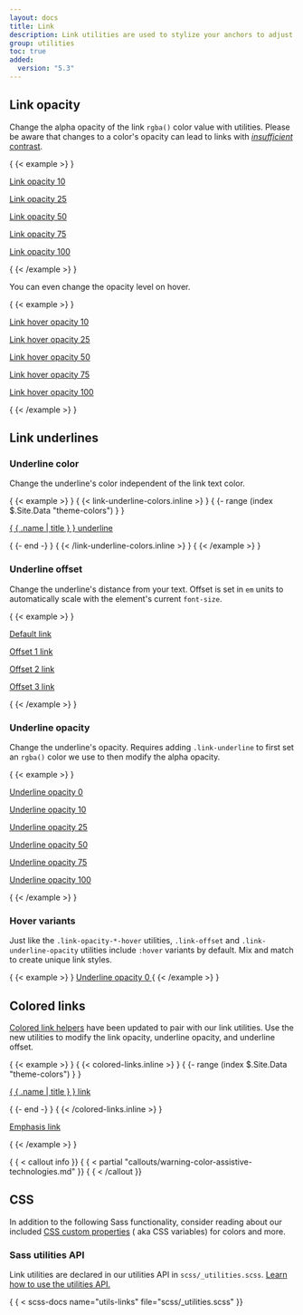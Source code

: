 ```yaml
---
layout: docs
title: Link
description: Link utilities are used to stylize your anchors to adjust their color, opacity, underline offset, underline color, and more.
group: utilities
toc: true
added:
  version: "5.3"
---
```


## Link opacity

Change the alpha opacity of the link `rgba()` color value with utilities. Please
be aware that changes to a color's opacity can lead to links with [
*insufficient* contrast](getting-started/accessibility.md#color-contrast).

{ {< example >} }
<p><a class="link-opacity-10" href="#">Link opacity 10</a></p>
<p><a class="link-opacity-25" href="#">Link opacity 25</a></p>
<p><a class="link-opacity-50" href="#">Link opacity 50</a></p>
<p><a class="link-opacity-75" href="#">Link opacity 75</a></p>
<p><a class="link-opacity-100" href="#">Link opacity 100</a></p>
{ {< /example >} }

You can even change the opacity level on hover.

{ {< example >} }
<p><a class="link-opacity-10-hover" href="#">Link hover opacity 10</a></p>
<p><a class="link-opacity-25-hover" href="#">Link hover opacity 25</a></p>
<p><a class="link-opacity-50-hover" href="#">Link hover opacity 50</a></p>
<p><a class="link-opacity-75-hover" href="#">Link hover opacity 75</a></p>
<p><a class="link-opacity-100-hover" href="#">Link hover opacity 100</a></p>
{ {< /example >} }

## Link underlines

### Underline color

Change the underline's color independent of the link text color.

{ {< example >} }
{ {< link-underline-colors.inline >} }
{ {- range (index $.Site.Data "theme-colors") } }
<p><a href="#" class="link-underline-{ { .name } }">{ { .name | title } } underline</a></p>
{ {- end -} }
{ {< /link-underline-colors.inline >} }
{ {< /example >} }

### Underline offset

Change the underline's distance from your text. Offset is set in `em` units to
automatically scale with the element's current `font-size`.

{ {< example >} }
<p><a href="#">Default link</a></p>
<p><a class="link-offset-1" href="#">Offset 1 link</a></p>
<p><a class="link-offset-2" href="#">Offset 2 link</a></p>
<p><a class="link-offset-3" href="#">Offset 3 link</a></p>
{ {< /example >} }

### Underline opacity

Change the underline's opacity. Requires adding `.link-underline` to first set
an `rgba()` color we use to then modify the alpha opacity.

{ {< example >} }
<p><a class="link-offset-2 link-underline link-underline-opacity-0" href="#">Underline opacity 0</a></p>
<p><a class="link-offset-2 link-underline link-underline-opacity-10" href="#">Underline opacity 10</a></p>
<p><a class="link-offset-2 link-underline link-underline-opacity-25" href="#">Underline opacity 25</a></p>
<p><a class="link-offset-2 link-underline link-underline-opacity-50" href="#">Underline opacity 50</a></p>
<p><a class="link-offset-2 link-underline link-underline-opacity-75" href="#">Underline opacity 75</a></p>
<p><a class="link-offset-2 link-underline link-underline-opacity-100" href="#">Underline opacity 100</a></p>
{ {< /example >} }

### Hover variants

Just like the `.link-opacity-*-hover` utilities, `.link-offset` and
`.link-underline-opacity` utilities include `:hover` variants by default. Mix
and match to create unique link styles.

{ {< example >} }
<a class="link-offset-2 link-offset-3-hover link-underline link-underline-opacity-0 link-underline-opacity-75-hover" href="#">
Underline opacity 0
</a>
{ {< /example >} }

## Colored links

[Colored link helpers](/helpers/colored-links/.md) have been
updated to pair with our link utilities. Use the new utilities to modify the
link opacity, underline opacity, and underline offset.

{ {< example >} }
{ {< colored-links.inline >} }
{ {- range (index $.Site.Data "theme-colors") } }
<p><a href="#" class="link-{ { .name } } link-offset-2 link-underline-opacity-25 link-underline-opacity-100-hover">{ { .name | title } } link</a></p>
{ {- end -} }
{ {< /colored-links.inline >} }
<p><a href="#" class="link-body-emphasis link-offset-2 link-underline-opacity-25 link-underline-opacity-75-hover">Emphasis link</a></p>
{ {< /example >} }

{ { < callout info }}
{ { < partial "callouts/warning-color-assistive-technologies.md" }}
{ { < /callout }}

## CSS

In addition to the following Sass functionality, consider reading about our
included [CSS custom properties](/customize/css-variables.md) (
aka CSS variables) for colors and more.

### Sass utilities API

Link utilities are declared in our utilities API in
`scss/_utilities.scss`. [Learn how to use the utilities API.](/utilities/api.md#using-the-api)

{ { < scss-docs name="utils-links" file="scss/_utilities.scss" }}
